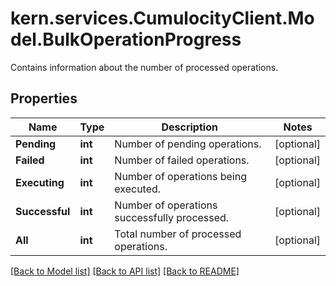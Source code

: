 # kern.services.CumulocityClient.Model.BulkOperationProgress
Contains information about the number of processed operations.

## Properties

Name | Type | Description | Notes
------------ | ------------- | ------------- | -------------
**Pending** | **int** | Number of pending operations. | [optional] 
**Failed** | **int** | Number of failed operations. | [optional] 
**Executing** | **int** | Number of operations being executed. | [optional] 
**Successful** | **int** | Number of operations successfully processed. | [optional] 
**All** | **int** | Total number of processed operations. | [optional] 

[[Back to Model list]](../README.md#documentation-for-models) [[Back to API list]](../README.md#documentation-for-api-endpoints) [[Back to README]](../README.md)

